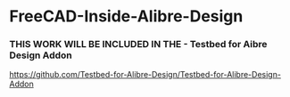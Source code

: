 # FreeCAD-Inside-Alibre-Design

### THIS WORK WILL BE INCLUDED IN THE - Testbed for Aibre Design Addon

https://github.com/Testbed-for-Alibre-Design/Testbed-for-Alibre-Design-Addon
